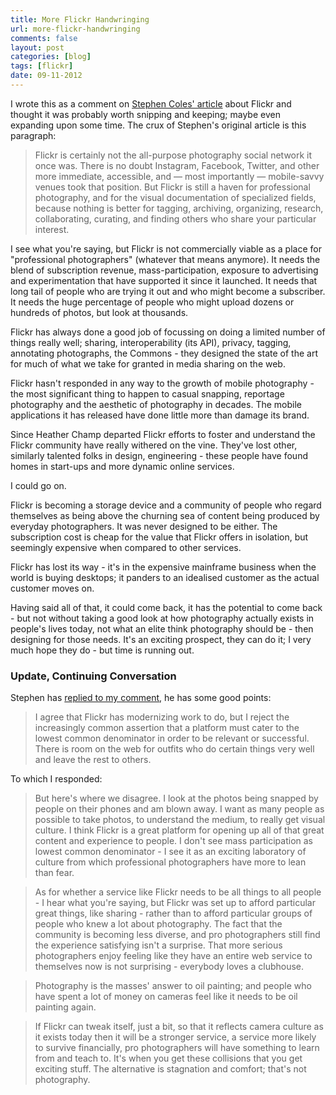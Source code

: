 ```yaml
---
title: More Flickr Handwringing
url: more-flickr-handwringing
comments: false
layout: post
categories: [blog]
tags: [flickr]
date: 09-11-2012
---
```

I wrote this as a comment on <a href="http://stewf.tumblr.com/post/35334085915/flickr-is-dead-long-live-flickr">Stephen Coles' article</a> about Flickr and thought it was probably worth snipping and keeping; maybe even expanding upon some time. The crux of Stephen's original article is this paragraph:

> Flickr is certainly not the all-purpose photography social network it once was. There is no doubt Instagram, Facebook, Twitter, and other more immediate, accessible, and — most importantly — mobile-savvy venues took that position. But Flickr is still a haven for professional photography, and for the visual documentation of specialized fields, because nothing is better for tagging, archiving, organizing, research, collaborating, curating, and finding others who share your particular interest. 

I see what you're saying, but Flickr is not commercially viable as a place for "professional photographers" (whatever that means anymore). It needs the blend of subscription revenue, mass-participation, exposure to advertising and experimentation that have supported it since it launched. It needs that long tail of people who are trying it out and who might become a subscriber. It needs the huge percentage of people who might upload dozens or hundreds of photos, but look at thousands. 

Flickr has always done a good job of focussing on doing a limited number of things really well; sharing, interoperability (its API), privacy, tagging, annotating photographs, the Commons - they designed the state of the art for much of what we take for granted in media sharing on the web. 

Flickr hasn't responded in any way to the growth of mobile photography - the most significant thing to happen to casual snapping, reportage photography and the aesthetic of photography in decades. The mobile applications it has released have done little more than damage its brand.

Since Heather Champ departed Flickr efforts to foster and understand the Flickr community have really withered on the vine. They've lost other, similarly talented folks in design, engineering - these people have found homes in start-ups and more dynamic online services. 

I could go on. 

Flickr is becoming a storage device and a community of people who regard themselves as being above the churning sea of content being produced by everyday photographers. It was never designed to be either. The subscription cost is cheap for the value that Flickr offers in isolation, but seemingly expensive when compared to other services. 

Flickr has lost its way - it's in the expensive mainframe business when the world is buying desktops; it panders to an idealised customer as the actual customer moves on. 

Having said all of that, it could come back, it has the potential to come back - but not without taking a good look at how photography actually exists in people's lives today, not what an elite think photography should be - then designing for those needs. It's an exciting prospect, they can do it; I very much hope they do - but time is running out.

### Update, Continuing Conversation

Stephen has <a href="http://stewf.tumblr.com/post/35334085915/flickr-is-dead-long-live-flickr">replied to my comment</a>, he has some good points:

> I agree that Flickr has modernizing work to do, but I reject the increasingly common assertion that a platform must cater to the lowest common denominator in order to be relevant or successful. There is room on the web for outfits who do certain things very well and leave the rest to others.

To which I responded:

> But here's where we disagree. I look at the photos being snapped by people on their phones and am blown away. I want as many people as possible to take photos, to understand the medium, to really get visual culture. I think Flickr is a great platform for opening up all of that great content and experience to people. I don't see mass participation as lowest common denominator - I see it as an exciting laboratory of culture from which professional photographers have more to lean than fear.

> As for whether a service like Flickr needs to be all things to all people - I hear what you're saying, but Flickr was set up to afford particular great things, like sharing - rather than to afford particular groups of people who knew a lot about photography. The fact that the community is becoming less diverse, and pro photographers still find the experience satisfying isn't a surprise. That more serious photographers enjoy feeling like they have an entire web service to themselves now is not surprising - everybody loves a clubhouse.

> Photography is the masses' answer to oil painting; and people who have spent a lot of money on cameras feel like it needs to be oil painting again.

> If Flickr can tweak itself, just a bit, so that it reflects camera culture as it exists today then it will be a stronger service, a service more likely to survive financially, pro photographers will have something to learn from and teach to. It's when you get these collisions that you get exciting stuff. The alternative is stagnation and comfort; that's not photography.
